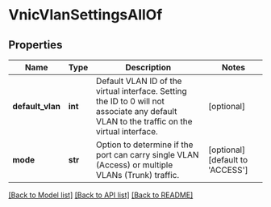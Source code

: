 # VnicVlanSettingsAllOf

## Properties
Name | Type | Description | Notes
------------ | ------------- | ------------- | -------------
**default_vlan** | **int** | Default VLAN ID of the virtual interface. Setting the ID to 0 will not associate any default VLAN to the traffic on the virtual interface.   | [optional] 
**mode** | **str** | Option to determine if the port can carry single VLAN (Access) or multiple VLANs (Trunk) traffic.    | [optional] [default to 'ACCESS']

[[Back to Model list]](../README.md#documentation-for-models) [[Back to API list]](../README.md#documentation-for-api-endpoints) [[Back to README]](../README.md)


